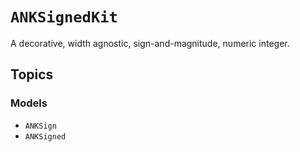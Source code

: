 # ``ANKSignedKit``

A decorative, width agnostic, sign-and-magnitude, numeric integer.

## Topics

### Models

- ``ANKSign``
- ``ANKSigned``
